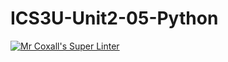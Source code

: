 # ICS3U-Unit2-05-Python

[![Mr Coxall's Super Linter](https://github.com/Feyi-Akomolafe/ICS3U-Unit2-05-Python/workflows/Mr%20Coxall's%20Super%20Linter/badge.svg)](https://github.com/Feyi-Akomolafe/Feyi-Akomolafe/ICS3U-Unit2-05-Python/actions/)

